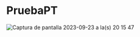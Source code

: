 # PruebaPT
![Captura de pantalla 2023-09-23 a la(s) 20 15 47](https://github.com/juan-bot/PruebaPT/assets/56168229/638006a9-ec4c-481a-8b08-cd27216594d1)
